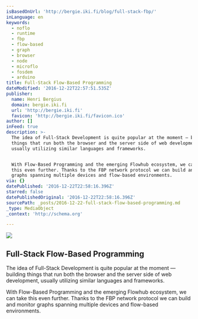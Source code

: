 ```yaml
---
isBasedOnUrl: 'http://bergie.iki.fi/blog/full-stack-fbp/'
inLanguage: en
keywords:
  - noflo
  - runtime
  - fbp
  - flow-based
  - graph
  - browser
  - node
  - microflo
  - fosdem
  - arduino
title: Full-Stack Flow-Based Programming
dateModified: '2016-12-22T22:57:51.535Z'
publisher:
  name: Henri Bergius
  domain: bergie.iki.fi
  url: 'http://bergie.iki.fi'
  favicon: 'http://bergie.iki.fi/favicon.ico'
author: []
inFeed: true
description: >-
  The idea of Full-Stack Development is quite popular at the moment — building
  things that run both the browser and the server side of web development,
  usually utilizing similar languages and frameworks.


  With Flow-Based Programming and the emerging Flowhub ecosystem, we can take
  this even further. Thanks to the FBP network protocol we can build and monitor
  graphs spanning multiple devices and flow-based environments.
via: {}
datePublished: '2016-12-22T22:58:16.396Z'
starred: false
datePublishedOriginal: '2016-12-22T22:58:16.396Z'
sourcePath: _posts/2016-12-22-full-stack-flow-based-programming.md
_type: MediaObject
_context: 'http://schema.org'

---
```

<article style=""><img src="https://imgflo.herokuapp.com/graph/2b2431f8e7ba7b0/c062b4ebd46c196e0dcfbbdb3c0ab5f3/noop.jpg?input=https%3A%2F%2Fs3.eu-central-1.amazonaws.com%2Fbergie-iki-fi%2Ffullstack-meetup.jpg" /><h1>Full-Stack Flow-Based Programming</h1><p>The idea of Full-Stack Development is quite popular at the moment — building things that run both the browser and the server side of web development, usually utilizing similar languages and frameworks.

With Flow-Based Programming and the emerging Flowhub ecosystem, we can take this even further. Thanks to the FBP network protocol we can build and monitor graphs spanning multiple devices and flow-based environments.</p></article>